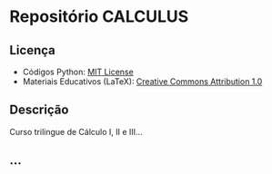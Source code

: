 # Repositório CALCULUS

## Licença
- Códigos Python: [MIT License](LICENSE)
- Materiais Educativos (LaTeX): [Creative Commons Attribution 1.0](https://creativecommons.org/licenses/by/1.0/)

## Descrição
Curso trilingue de Cálculo I, II e III...

## ...
